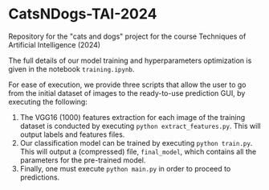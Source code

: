 # CatsNDogs-TAI-2024
Repository for the "cats and dogs" project for the course Techniques of Artificial Intelligence (2024)

The full details of our model training and hyperparameters optimization is given in the notebook `training.ipynb`. 

For ease of execution, we provide three scripts that allow the user to go from the initial dataset of images to the ready-to-use prediction GUI, by executing the following:
1. The VGG16 (1000) features extraction for each image of the training dataset is conducted by executing `python extract_features.py`. This will output labels and features files.
2. Our classification model can be trained by executing `python train.py`. This will output a (compressed) file, `final_model`, which contains all the parameters for the pre-trained model.
3. Finally, one must execute `python main.py` in order to proceed to predictions. 
